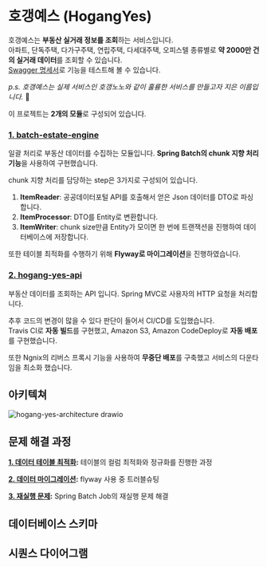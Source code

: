 # 호갱예스 (HogangYes)

호갱예스는 **부동산 실거래 정보를 조회**하는 서비스입니다.  
아파트, 단독주택, 다가구주택, 연립주택, 다세대주택, 오피스텔 종류별로 **약 2000만 건의 실거래 데이터**를 조회할 수 있습니다.  
[Swagger 명세서](http://3.37.47.2/swagger-ui/index.html)로 기능을 테스트해 볼 수 있습니다.

*p.s. 호갱예스는 실제 서비스인 호갱노노와 같이 훌륭한 서비스를 만들고자 지은 이름입니다.* 🙂

이 프로젝트는 **2개의 모듈**로 구성되어 있습니다.

### [1. batch-estate-engine](https://github.com/dsadara/batch-estate-engine)

일괄 처리로 부동산 데이터를 수집하는 모듈입니다. **Spring Batch의 chunk 지향 처리 기능**을 사용하여 구현했습니다.

chunk 지향 처리를 담당하는 step은 3가지로 구성되어 있습니다.

1. **ItemReader**: 공공데이터포털 API를 호출해서 얻은 Json 데이터를 DTO로 파싱합니다.
2. **ItemProcessor**: DTO를 Entity로 변환합니다.
3. **ItemWriter**: chunk size만큼 Entity가 모이면 한 번에 트랜잭션을 진행하여 데이터베이스에 저장합니다.   

또한 테이블 최적화를 수행하기 위해 **Flyway로 마이그레이션**을 진행하였습니다.

### [2. hogang-yes-api](https://github.com/dsadara/hogang-yes-api)

부동산 데이터를 조회하는 API 입니다. Spring MVC로 사용자의 HTTP 요청을 처리합니다.   

추후 코드의 변경이 많을 수 있다 판단이 들어서 CI/CD를 도입했습니다.   
Travis CI로 **자동 빌드**를 구현했고, Amazon S3, Amazon CodeDeploy로 **자동 배포**를 구현했습니다.   

또한 Ngnix의 리버스 프록시 기능을 사용하여 **무중단 배포**를 구축했고 서비스의 다운타임을 최소화 했습니다.   

## 아키텍쳐

![hogang-yes-architecture drawio](https://github.com/user-attachments/assets/39f3c37c-7ba2-4182-80c1-f96c23815d6b)

## 문제 해결 과정

**[1. 데이터 테이블 최적화](https://github.com/dsadara/batch-estate-engine/wiki/1.-%EB%8D%B0%EC%9D%B4%ED%84%B0-%ED%85%8C%EC%9D%B4%EB%B8%94-%EC%84%A4%EA%B3%84**):** 테이블의 컬럼 최적화와 정규화를 진행한 과정

**[2. 데이터 마이그레이션](https://github.com/dsadara/batch-estate-engine/wiki/2.-%EB%8D%B0%EC%9D%B4%ED%84%B0-%EB%A7%88%EC%9D%B4%EA%B7%B8%EB%A0%88%EC%9D%B4%EC%85%98):** flyway 사용 중 트러블슈팅

**[3. 재실행 문제](https://github.com/dsadara/batch-estate-engine/wiki/3.-%EC%9E%AC%EC%8B%A4%ED%96%89-%EB%AC%B8%EC%A0%9C):** Spring Batch Job의 재실행 문제 해결

## 데이터베이스 스키마

## 시퀀스 다이어그램